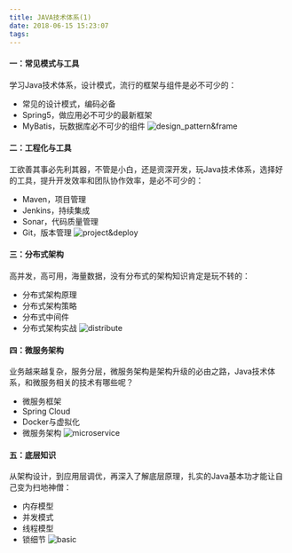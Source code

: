 ```yaml
---
title: JAVA技术体系(1)
date: 2018-06-15 15:23:07
tags:
---
```

#### 一：常见模式与工具
学习Java技术体系，设计模式，流行的框架与组件是必不可少的：

* 常见的设计模式，编码必备
* Spring5，做应用必不可少的最新框架
* MyBatis，玩数据库必不可少的组件
![design_pattern&frame](2018061515344682220.jpg)

#### 二：工程化与工具
工欲善其事必先利其器，不管是小白，还是资深开发，玩Java技术体系，选择好的工具，提升开发效率和团队协作效率，是必不可少的：

* Maven，项目管理
* Jenkins，持续集成
* Sonar，代码质量管理
* Git，版本管理
![project&deploy](2018061515354174237.jpg)

#### 三：分布式架构
高并发，高可用，海量数据，没有分布式的架构知识肯定是玩不转的：

* 分布式架构原理
* 分布式架构策略
* 分布式中间件
* 分布式架构实战
![distribute](2018061515430818436.jpg)


#### 四：微服务架构
业务越来越复杂，服务分层，微服务架构是架构升级的必由之路，Java技术体系，和微服务相关的技术有哪些呢？

* 微服务框架
* Spring Cloud
* Docker与虚拟化
* 微服务架构
![microservice](2018061515441160891.jpg)


#### 五：底层知识
从架构设计，到应用层调优，再深入了解底层原理，扎实的Java基本功才能让自己变为扫地神僧：

* 内存模型
* 并发模式
* 线程模型
* 锁细节
![basic](2018061515444978052.jpg)
